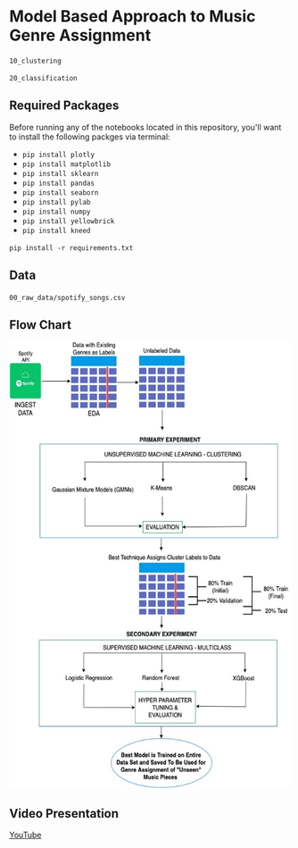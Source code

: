 # Model Based Approach to Music Genre Assignment

`10_clustering`

`20_classification`


## Required Packages

Before running any of the notebooks located in this repository, you'll want to install the following packges via terminal:

* `pip install plotly`
* `pip install matplotlib`
* `pip install sklearn`
* `pip install pandas`
* `pip install seaborn`
* `pip install pylab`
* `pip install numpy`
* `pip install yellowbrick`
* `pip install kneed`

`pip install -r requirements.txt`

## Data

`00_raw_data/spotify_songs.csv`

## Flow Chart

<img src="40_assets/flow-chart.jpg" width=600 height=800>

## Video Presentation

[YouTube](https://www.youtube.com/watch?v=6-7XFk4KC9M)
